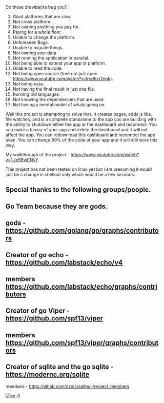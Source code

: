 Do these drawbacks bug you?.
1. Giant platforms that are slow.
2. Not cross platform.
3. Not owning anything you pay for.
4. Paying for a whole floor.
5. Unable to change the platform.
6. Unforeseen Bugs.
7. Unable to migrate things.
8. Not owning your data.
9. Not running the application in parallel.
10. Not being able to extend your app or platform.
11. Unable to read the code.
12. Not being open source (free not just open https://www.youtube.com/watch?v=lrcdhzr2qnk).
13. Not being easy.
14. Not having the final result in just one file.
15. Running old languages.
16. Not knowing the dependencies that are used.
17. Not having a mental model of whats going on.


Well this project is attempting to solve that.  It creates pages, adds js libs, file watches, and is a complete standalone to the app you are building
with the ability to shutdown either the app or the dashboard and reconnect.  You can make a binary of your app and delete the dashboard and it will
not affect the app.  You can redownload this dashboard and reconnect the app even.  You can change 90% of the code of your app and it will still work this way.

My walkthrough of the project - https://www.youtube.com/watch?v=1Ue5ffwENvY

This project has not been tested on linux yet but i am presuming it would just be a change in shellout only which would be a few seconds.

Special thanks to the following groups/people.
-
Go Team because they are gods. 
-
gods - https://github.com/golang/go/graphs/contributors
-
Creator of go echo - https://github.com/labstack/echo/v4
-
members https://github.com/labstack/echo/graphs/contributors
-
Creator of go Viper - https://github.com/spf13/viper 
-
members https://github.com/spf13/viper/graphs/contributors
-
Creator of sqlite and the go sqlite - https://modernc.org/sqlite 
-
members - https://gitlab.com/cznic/sqlite/-/project_members




[![ko-fi](https://ko-fi.com/img/githubbutton_sm.svg)](https://ko-fi.com/W7W8CGXQS)
